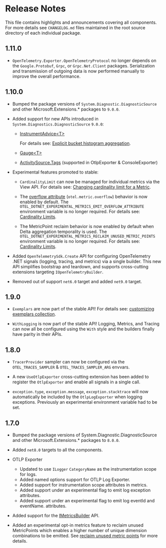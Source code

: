 # Release Notes

This file contains highlights and announcements covering all components.
For more details see `CHANGELOG.md` files maintained in the root source
directory of each individual package.

## 1.11.0

* `OpenTelemetry.Exporter.OpenTelemetryProtocol` no longer depends on the
  `Google.Protobuf`, `Grpc`, or `Grpc.Net.Client` packages. Serialization and
  transmission of outgoing data is now performed manually to improve the overall
  performance.

## 1.10.0

* Bumped the package versions of `System.Diagnostic.DiagnosticSource` and other
  Microsoft.Extensions.* packages to `9.0.0`.

* Added support for new APIs introduced in `System.Diagnostics.DiagnosticSource`
  `9.0.0`:

  * [InstrumentAdvice&lt;T&gt;](https://learn.microsoft.com/dotnet/api/system.diagnostics.metrics.instrumentadvice-1)

    For details see: [Explicit bucket histogram
    aggregation](./docs/metrics/customizing-the-sdk/README.md#explicit-bucket-histogram-aggregation).

  * [Gauge&lt;T&gt;](https://learn.microsoft.com/dotnet/api/system.diagnostics.metrics.gauge-1)

  * [ActivitySource.Tags](https://learn.microsoft.com/dotnet/api/system.diagnostics.activitysource.tags)
    (supported in OtlpExporter & ConsoleExporter)

* Experimental features promoted to stable:

  * `CardinalityLimit` can now be managed for individual metrics via the View
    API. For details see: [Changing cardinality limit for a
    Metric](./docs/metrics/customizing-the-sdk/README.md#changing-the-cardinality-limit-for-a-metric).

  * The [overflow
    attribute](https://github.com/open-telemetry/opentelemetry-specification/blob/main/specification/metrics/sdk.md#overflow-attribute)
    (`otel.metric.overflow`) behavior is now enabled by default. The
    `OTEL_DOTNET_EXPERIMENTAL_METRICS_EMIT_OVERFLOW_ATTRIBUTE` environment
    variable is no longer required. For details see: [Cardinality
    Limits](./docs/metrics/README.md#cardinality-limits).

  * The MetricPoint reclaim behavior is now enabled by default when Delta
    aggregation temporality is used. The
    `OTEL_DOTNET_EXPERIMENTAL_METRICS_RECLAIM_UNUSED_METRIC_POINTS` environment
    variable is no longer required. For details see: [Cardinality
    Limits](./docs/metrics/README.md#cardinality-limits).

* Added `OpenTelemetrySdk.Create` API for configuring OpenTelemetry .NET signals
  (logging, tracing, and metrics) via a single builder. This new API simplifies
  bootstrap and teardown, and supports cross-cutting extensions targeting
  `IOpenTelemetryBuilder`.

* Removed out of support `net6.0` target and added `net9.0` target.

## 1.9.0

* `Exemplars` are now part of the stable API! For details see: [customizing
  exemplars
  collection](https://github.com/open-telemetry/opentelemetry-dotnet/tree/main/docs/metrics/customizing-the-sdk#exemplars).

* `WithLogging` is now part of the stable API! Logging, Metrics, and Tracing can
  now all be configured using the `With` style and the builders finally have
  parity in their APIs.

## 1.8.0

* `TracerProvider` sampler can now be configured via the `OTEL_TRACES_SAMPLER` &
  `OTEL_TRACES_SAMPLER_ARG` envvars.

* A new `UseOtlpExporter` cross-cutting extension has been added to register the
  `OtlpExporter` and enable all signals in a single call.

* `exception.type`, `exception.message`, `exception.stacktrace` will now
  automatically be included by the `OtlpLogExporter` when logging exceptions.
  Previously an experimental environment variable had to be set.

## 1.7.0

* Bumped the package versions of System.Diagnostic.DiagnosticSource and other
  Microsoft.Extensions.* packages to `8.0.0`.

* Added `net8.0` targets to all the components.

* OTLP Exporter
  * Updated to use `ILogger` `CategoryName` as the instrumentation scope for
    logs.
  * Added named options support for OTLP Log Exporter.
  * Added support for instrumentation scope attributes in metrics.
  * Added support under an experimental flag to emit log exception attributes.
  * Added support under an experimental flag to emit log eventId and eventName.
    attributes.

* Added support for the
  [IMetricsBuilder](https://learn.microsoft.com/dotnet/api/microsoft.extensions.diagnostics.metrics.imetricsbuilder)
  API.

* Added an experimental opt-in metrics feature to reclaim unused MetricPoints
  which enables a higher number of unique dimension combinations to be emitted.
  See [reclaim unused metric
  points](https://github.com/open-telemetry/opentelemetry-dotnet/blob/32c64d04defb5c92d056fd8817638151168b10da/docs/metrics/README.md#cardinality-limits)
  for more details.
